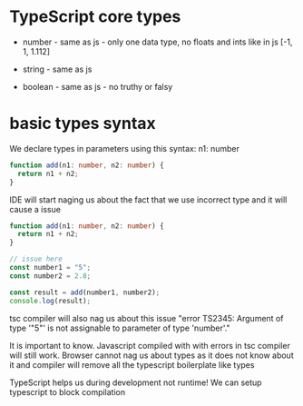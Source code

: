 # TypeScript core types

- number - same as js - only one data type, no floats and ints like in js [-1, 1, 1.112]

- string - same as js
- boolean - same as js - no truthy or falsy

# basic types syntax

We declare types in parameters using this syntax:
n1: number

```typescript
function add(n1: number, n2: number) {
  return n1 + n2;
}
```

IDE will start naging us about the fact that we use incorrect type and it will cause a issue

```typescript
function add(n1: number, n2: number) {
  return n1 + n2;
}

// issue here
const number1 = "5";
const number2 = 2.8;

const result = add(number1, number2);
console.log(result);
```

tsc compiler will also nag us about this issue
"error TS2345: Argument of type '"5"' is not assignable to parameter of type 'number'."

It is important to know. Javascript compiled with with errors in tsc compiler will still work. Browser cannot nag us about types as it does not know about it and compiler will remove all the typescript boilerplate like types

TypeScript helps us during development not runtime!
We can setup typescript to block compilation
